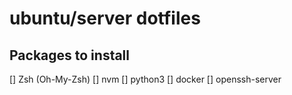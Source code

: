 # ubuntu/server dotfiles

## Packages to install

[] Zsh (Oh-My-Zsh)
[] nvm
[] python3
[] docker
[] openssh-server